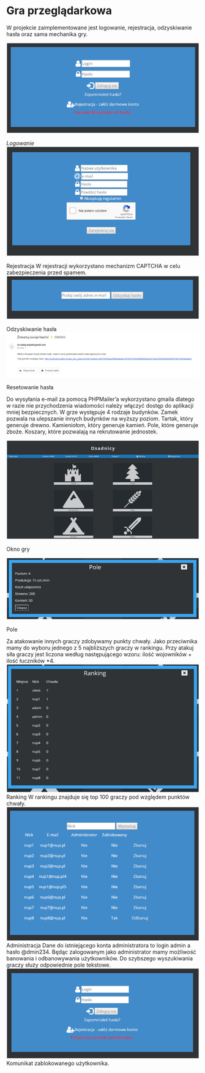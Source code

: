 # Gra przeglądarkowa 
 
W projekcie zaimplementowane jest logowanie, rejestracja, odzyskiwanie hasła oraz sama mechanika gry. 

![Logowanie](/img/logowanie.png)
 
*Logowanie*
![Rejestracja](/img/rejestracja.png)
  
Rejestracja
W rejestracji wykorzystano mechanizm CAPTCHA w celu zabezpieczenia przed spamem.
![Odzyskiwanie hasła](/img/haslo1.png)
 
Odzyskiwanie hasła
![Resetowanie hasła](/img/haslo2.png)
 
Resetowanie hasła
 
 
 Do wysyłania e-mail za pomocą PHPMailer’a wykorzystano gmaila dlatego w razie nie przychodzenia wiadomości należy włączyć dostęp do aplikacji mniej bezpiecznych. W grze występuje 4 rodzaje budynków. Zamek pozwala na ulepszanie innych budynków na wyższy poziom. Tartak, który generuje drewno. Kamieniołom, który generuje kamień. Pole, które generuje zboże. Koszary, które pozwalają na rekrutowanie jednostek. 
 
 ![Okno gry](/img/gra.png)
 
Okno gry
 
![Pole](/img/pole.png)
 
Pole
 
Za atakowanie innych graczy zdobywamy punkty chwały. Jako przeciwnika mamy do wyboru jednego z 5 najbliższych graczy w rankingu. Przy atakuj siła graczy jest liczona według następującego wzoru: ilość wojowników + ilość łuczników *4.
 ![Ranking](/img/ranking.png)
Ranking
W rankingu znajduje się top 100 graczy pod względem punktów chwały.
 ![Administracja](/img/panel.png)
Administracja
Dane do istniejącego konta administratora to login admin a hasło @dmin234. Będąc zalogowanym jako administrator mamy możliwość banowania i odbanowywania użytkowników. Do szybszego wyszukiwania graczy służy odpowiednie pole tekstowe.
 ![Ban](/img/ban.png)
Komunikat zablokowanego użytkownika.
